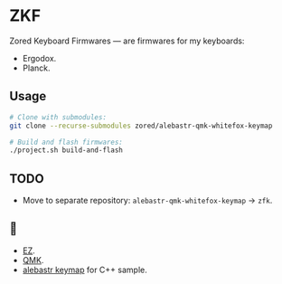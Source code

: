 # ZKF
Zored Keyboard Firmwares — are firmwares for my keyboards:
- Ergodox.
- Planck.

## Usage
```bash
# Clone with submodules:
git clone --recurse-submodules zored/alebastr-qmk-whitefox-keymap

# Build and flash firmwares:
./project.sh build-and-flash
```

## TODO
- Move to separate repository: `alebastr-qmk-whitefox-keymap` -> `zfk`.

## 💖
- [EZ](https://ergodox-ez.com/).
- [QMK](https://github.com/qmk/qmk_firmware).
- [alebastr keymap](https://git.alebastr.su/alebastr/qmk-whitefox-keymap) for C++ sample.